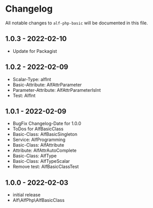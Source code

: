 # Changelog

All notable changes to `alf-php-basic` will be documented in this file.

## 1.0.3 - 2022-02-10

- Update for Packagist

## 1.0.2 - 2022-02-09

- Scalar-Type: alfInt
- Basic-Attribute: AlfAttrParameter
- Parameter-Attribute: AlfAttrParameterIsInt
- Test: AlfInt

## 1.0.1 - 2022-02-09

- BugFix Changelog-Date for 1.0.0
- ToDos for AlfBasicClass
- Basic-Class: AlfBasicSingleton
- Service: AlfProgramming
- Basic-Class: AlfAttribute
- Attribute: AlfAttrAutoComplete
- Basic-Class: AlfType
- Basic-Class: AlfTypeScalar
- Remove test: AlfBasicClassTest

## 1.0.0 - 2022-02-03

- initial release
- Alf\AlfPhp\AlfBasicClass

